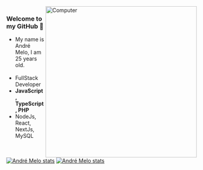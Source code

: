 <img src="https://raw.githubusercontent.com/MicaelliMedeiros/micaellimedeiros/master/image/computer-illustration.png" min-width="400px" max-width="400px" width="400px" align="right" alt="Computer">

### Welcome to my GitHub 🎇
- My name is André Melo, I am 25 years old.</br></br>
- FullStack Developer
- **JavaScript, TypeScript, PHP**
- NodeJs, React, NextJs, MySQL

[![André Melo stats](https://github-readme-stats.vercel.app/api?username=andrelsmelo&theme=tokyonight)](https://github.com/andrelsmelo)
[![André Melo stats](https://github-readme-stats.vercel.app/api/top-langs/?username=andrelsmelo&hide=html&layout=compact&theme=tokyonight)](https://github.com/andrelsmelo)


